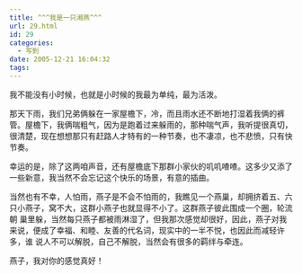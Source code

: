 ```yaml
---
title: ^^^我是一只湘燕^^^
url: 29.html
id: 29
categories:
  - 写到
date: 2005-12-21 16:04:32
tags:
---
```


我不能没有小时候，也就是小时候的我最为单纯，最为活泼。  
  
那天下雨，我们兄弟俩躲在一家屋檐下，冷，而且雨水还不断地打湿着我俩的裤管。屋檐下，我俩喘粗气，因为是跑着过来躲雨的，那种喘气声，我听提很真切，很清楚，现在想想那只有赶路人才特有的一种节奏，也不凄凉，也不悲愤，只有快节奏。  
  
幸运的是，除了这两咱声音，还有屋檐底下那群小家伙的叽叽喳喳。这多少又添了一些新意，我当然不会忘记这个快乐的场景，有意的插曲。  
  
当然也有不幸，人怕雨，燕子是不会不怕雨的，我瞧见一个燕巢，却拥挤着五、六只小燕子，窝不大，这群小燕子也就显得不小了。这群燕子彼此围成一个圈，轮流朝 巢里躲，当然每只燕子都被雨淋湿了，但我那次感觉却很好，因此，燕子对我来说，便成了幸福、和睦、友善的代名词，现实中的一半不悦，也因此而减轻许多，谁 说人不可以解脱，自己不解脱，当然会有很多的羁绊与牵连。  
  
燕子，我对你的感觉真好！